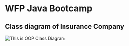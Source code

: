# WFP Java Bootcamp

## Class diagram of Insurance Company

![This is OOP Class Diagram](https://i.hizliresim.com/f2crq2j.PNG)


